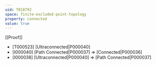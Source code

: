 ```yaml
---
uid: T018792
space: finite-excluded-point-topology
property: connected
value: true
---
```

[[Proof]]

* [T000523] [Ultraconnected|P000040]
* [I000040] [Path Connected|P000037] => [Connected|P000036]
* [I000038] [Ultraconnected|P000040] => [Path Connected|P000037]

